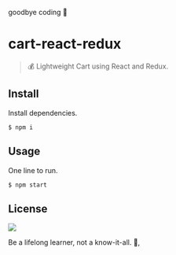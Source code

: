 goodbye coding 👋
# cart-react-redux

> 💰 Lightweight Cart using React and Redux.

## Install

Install dependencies.
```
$ npm i
```

## Usage

One line to run.
```
$ npm start
```

## License

![](https://img.shields.io/github/license/cuongw/cart-react-redux.svg?style=flat-square)


<!-- INSPIRATIONAL_QUOTE_START -->
Be a lifelong learner, not a know-it-all.
👀,
<!-- INSPIRATIONAL_QUOTE_END -->
